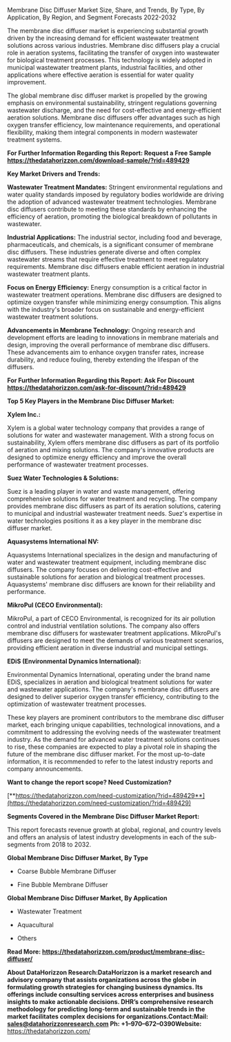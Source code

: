 Membrane Disc Diffuser Market Size, Share, and Trends, By Type, By
Application, By Region, and Segment Forecasts 2022-2032

The membrane disc diffuser market is experiencing substantial growth
driven by the increasing demand for efficient wastewater treatment
solutions across various industries. Membrane disc diffusers play a
crucial role in aeration systems, facilitating the transfer of oxygen
into wastewater for biological treatment processes. This technology is
widely adopted in municipal wastewater treatment plants, industrial
facilities, and other applications where effective aeration is essential
for water quality improvement.

The global membrane disc diffuser market is propelled by the growing
emphasis on environmental sustainability, stringent regulations
governing wastewater discharge, and the need for cost-effective and
energy-efficient aeration solutions. Membrane disc diffusers offer
advantages such as high oxygen transfer efficiency, low maintenance
requirements, and operational flexibility, making them integral
components in modern wastewater treatment systems.

**For Further Information Regarding this Report: Request a Free Sample
<https://thedatahorizzon.com/download-sample/?rid=489429>**

**Key Market Drivers and Trends:**

**Wastewater Treatment Mandates:** Stringent environmental regulations
and water quality standards imposed by regulatory bodies worldwide are
driving the adoption of advanced wastewater treatment technologies.
Membrane disc diffusers contribute to meeting these standards by
enhancing the efficiency of aeration, promoting the biological breakdown
of pollutants in wastewater.

**Industrial Applications:** The industrial sector, including food and
beverage, pharmaceuticals, and chemicals, is a significant consumer of
membrane disc diffusers. These industries generate diverse and often
complex wastewater streams that require effective treatment to meet
regulatory requirements. Membrane disc diffusers enable efficient
aeration in industrial wastewater treatment plants.

**Focus on Energy Efficiency:** Energy consumption is a critical factor
in wastewater treatment operations. Membrane disc diffusers are designed
to optimize oxygen transfer while minimizing energy consumption. This
aligns with the industry's broader focus on sustainable and
energy-efficient wastewater treatment solutions.

**Advancements in Membrane Technology:** Ongoing research and
development efforts are leading to innovations in membrane materials and
design, improving the overall performance of membrane disc diffusers.
These advancements aim to enhance oxygen transfer rates, increase
durability, and reduce fouling, thereby extending the lifespan of the
diffusers.

**For Further Information Regarding this Report: Ask For Discount
<https://thedatahorizzon.com/ask-for-discount/?rid=489429>**

**Top 5 Key Players in the Membrane Disc Diffuser Market:**

**Xylem Inc.:**

Xylem is a global water technology company that provides a range of
solutions for water and wastewater management. With a strong focus on
sustainability, Xylem offers membrane disc diffusers as part of its
portfolio of aeration and mixing solutions. The company's innovative
products are designed to optimize energy efficiency and improve the
overall performance of wastewater treatment processes.

**Suez Water Technologies & Solutions:**

Suez is a leading player in water and waste management, offering
comprehensive solutions for water treatment and recycling. The company
provides membrane disc diffusers as part of its aeration solutions,
catering to municipal and industrial wastewater treatment needs. Suez's
expertise in water technologies positions it as a key player in the
membrane disc diffuser market.

**Aquasystems International NV:**

Aquasystems International specializes in the design and manufacturing of
water and wastewater treatment equipment, including membrane disc
diffusers. The company focuses on delivering cost-effective and
sustainable solutions for aeration and biological treatment processes.
Aquasystems' membrane disc diffusers are known for their reliability and
performance.

**MikroPul (CECO Environmental):**

MikroPul, a part of CECO Environmental, is recognized for its air
pollution control and industrial ventilation solutions. The company also
offers membrane disc diffusers for wastewater treatment applications.
MikroPul's diffusers are designed to meet the demands of various
treatment scenarios, providing efficient aeration in diverse industrial
and municipal settings.

**EDiS (Environmental Dynamics International):**

Environmental Dynamics International, operating under the brand name
EDiS, specializes in aeration and biological treatment solutions for
water and wastewater applications. The company's membrane disc diffusers
are designed to deliver superior oxygen transfer efficiency,
contributing to the optimization of wastewater treatment processes.

These key players are prominent contributors to the membrane disc
diffuser market, each bringing unique capabilities, technological
innovations, and a commitment to addressing the evolving needs of the
wastewater treatment industry. As the demand for advanced water
treatment solutions continues to rise, these companies are expected to
play a pivotal role in shaping the future of the membrane disc diffuser
market. For the most up-to-date information, it is recommended to refer
to the latest industry reports and company announcements.

**Want to change the report scope? Need Customization?**

[**https://thedatahorizzon.com/need-customization/?rid=489429**](https://thedatahorizzon.com/need-customization/?rid=489429)

**Segments Covered in the Membrane Disc Diffuser Market Report:**

This report forecasts revenue growth at global, regional, and country
levels and offers an analysis of latest industry developments in each of
the sub-segments from 2018 to 2032.

**Global Membrane Disc Diffuser Market, By Type**

-   Coarse Bubble Membrane Diffuser

-   Fine Bubble Membrane Diffuser

**Global Membrane Disc Diffuser Market, By Application**

-   Wastewater Treatment

-   Aquacultural

-   Others

**Read More:
<https://thedatahorizzon.com/product/membrane-disc-diffuser/>**

**About DataHorizzon Research:**DataHorizzon is a market research and
advisory company that assists organizations across the globe in
formulating growth strategies for changing business dynamics. Its
offerings include consulting services across enterprises and business
insights to make actionable decisions. DHR’s comprehensive research
methodology for predicting long-term and sustainable trends in the
market facilitates complex decisions for organizations.**Contact:Mail:**
<sales@datahorizzonresearch.com> **Ph:** +1–970–672–0390**Website:**
<https://thedatahorizzon.com/>
